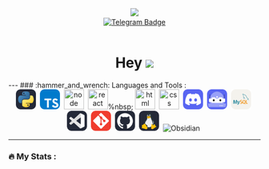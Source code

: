 <div id="header" align="center">
  <img src="https://media1.tenor.com/m/rkY5QA5c3VAAAAAC/gato-digitando.gif" width="100"/>
  <div id="badges" align="center">
    <a href="https://t.me/Fe1ker">
      <img src="https://img.shields.io/badge/Telegram-blue?logo=telegram&logoColor=white&style=for-the-badge" alt="Telegram Badge"/>
    </a>
  </div>
  <img src="https://komarev.com/ghpvc/?username=Fe1kerok&style=flat-square&color=blue" alt=""/>
  <h1>
    Hey
    <img src="https://media.giphy.com/media/hvRJCLFzcasrR4ia7z/giphy.gif" width="30px"/>
  </h1>
</div>
  ---
### :hammer_and_wrench: Languages and Tools :
<div align="center">
  <img src="https://github.com/tandpfun/skill-icons/blob/main/icons/Python-Dark.svg" width="40" height="40" title="Python" alt="Python" />&nbsp;
  <img src="https://github.com/tandpfun/skill-icons/blob/main/icons/TypeScript.svg" width="40" height="40" title="TypeScript" alt="TypeScript" />&nbsp;
  <img src="https://cdn.jsdelivr.net/gh/devicons/devicon/icons/nodejs/nodejs-original.svg" title="node" width="40" height="40"/>&nbsp;
  <img src="https://cdn.jsdelivr.net/gh/devicons/devicon/icons/react/react-original.svg" title="react" width="40" height="40"/>%nbsp;
  <img src="https://cdn.jsdelivr.net/gh/devicons/devicon/icons/html5/html5-original.svg" title="html" width="40" height="40"/>&nbsp;
  <img src="https://cdn.jsdelivr.net/gh/devicons/devicon/icons/css3/css3-original.svg" title="css" width="40" height="40"/>&nbsp;
  <img src="https://github.com/tandpfun/skill-icons/blob/main/icons/Discord.svg" width="40" height="40" title="Discord" alt="Discord" />&nbsp;
  <img src="https://github.com/tandpfun/skill-icons/blob/main/icons/DiscordBots.svg" width="40" height="40" title="DiscordBots" alt="DiscordBots" />&nbsp;
  <img src="https://github.com/tandpfun/skill-icons/blob/main/icons/MySQL-Light.svg" width="40" height="40" title="MySQL" alt="MySQL"/>&nbsp;
  <img src="https://github.com/tandpfun/skill-icons/blob/main/icons/VSCode-Dark.svg" width="40" height="40" title="VS Code" alt="VS Code" />&nbsp;
  <img src="https://github.com/tandpfun/skill-icons/blob/main/icons/Git.svg" width="40" height="40" title="Git" alt="Git" />&nbsp;
  <img src="https://github.com/tandpfun/skill-icons/blob/main/icons/Github-Dark.svg" width="40" height="40" title="Github" alt="Github" />&nbsp;
  <img src="https://github.com/tandpfun/skill-icons/blob/main/icons/Linux-Dark.svg" width="40" height="40" title="Linux" alt="Linux" />&nbsp;
  <img src="https://github.com/tandpfun/skill-icons/blob/main/icons/Obsidian-Dark.svg" width="40" height="40" title="Obsidian" alt="Obsidian" />&nbsp;



</div>

---
### :fire: My Stats :

<div id="stat" align="center">
    <img src="http://github-profile-summary-cards.vercel.app/api/cards/profile-details?username=Fe1kerok&theme=github_dark" alt=""/>
</div>



